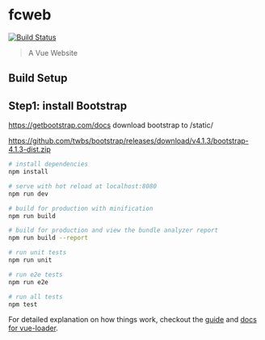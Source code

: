 # fcweb
[![Build Status](https://travis-ci.org/airdb/fcweb.svg?branch=master)](https://travis-ci.org/airdb/fcweb.svg?branch=master)

> A Vue Website

## Build Setup

## Step1: install Bootstrap
https://getbootstrap.com/docs
download bootstrap to /static/ 

https://github.com/twbs/bootstrap/releases/download/v4.1.3/bootstrap-4.1.3-dist.zip

``` bash
# install dependencies
npm install

# serve with hot reload at localhost:8080
npm run dev

# build for production with minification
npm run build

# build for production and view the bundle analyzer report
npm run build --report

# run unit tests
npm run unit

# run e2e tests
npm run e2e

# run all tests
npm test
```

For detailed explanation on how things work, checkout the [guide](http://vuejs-templates.github.io/webpack/) and [docs for vue-loader](http://vuejs.github.io/vue-loader).
